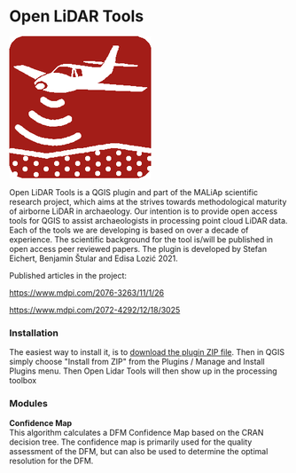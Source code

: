 # **Open LiDAR Tools**

![Logo]( src/plugin/open_lidar_tools/icon.png "Open Lidar Tools")

Open LiDAR Tools is a QGIS plugin and part of the MALiAp scientific research project, which aims at the strives towards methodological maturity of airborne LiDAR in archaeology. Our intention is to provide open access tools for QGIS to assist archaeologists in processing point cloud LiDAR data. Each of the tools we are developing is based on over a decade of experience. The scientific background for the tool is/will be published in open access peer reviewed papers.
The plugin is developed by Stefan Eichert, Benjamin Štular and Edisa Lozić 2021.

Published articles in the project:

https://www.mdpi.com/2076-3263/11/1/26

https://www.mdpi.com/2072-4292/12/18/3025

### **Installation**

The easiest way to install it, is to [download the plugin ZIP file](https://github.com/stefaneichert/OpenLidarTools/raw/main/src/plugin/open_lidar_tools.zip "Download Plugin as ZIP").
Then in QGIS simply choose "Install from ZIP" from the Plugins / Manage and Install Plugins menu.
Then Open Lidar Tools will then show up in the processing toolbox


### **Modules**

**Confidence Map**  
This algorithm calculates a DFM Confidence Map based on the CRAN decision tree. The confidence map is primarily used for the quality assessment of the DFM, but can also be used to determine the optimal resolution for the DFM.

